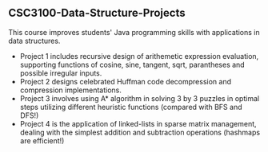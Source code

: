 ## CSC3100-Data-Structure-Projects

This course improves students' Java programming skills with applications in data structures. <br>
- Project 1 includes recursive design of arithemetic expression evaluation, supporting functions of cosine, sine, tangent, sqrt, parantheses and possible irregular inputs. <br>
- Project 2 designs celebrated Huffman code decompression and compression implementations. <br>
- Project 3 involves using A* algorithm in solving 3 by 3 puzzles in optimal steps utilizing different heuristic functions (compared with BFS and DFS!) <br>
- Project 4 is the application of linked-lists in sparse matrix management, dealing with the simplest addition and subtraction operations (hashmaps are efficient!)
